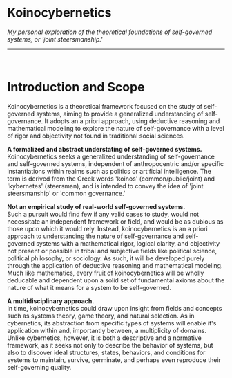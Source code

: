 # Koinocybernetics

<i>
My personal exploration of the theoretical foundations of self-governed systems, or 'joint steersmanship.'
</i>

---
<br>

# Introduction and Scope
Koinocybernetics is a theoretical framework focused on the study of self-governed systems, aiming to provide a generalized understanding of self-governance. It adopts an a priori approach, using deductive reasoning and mathematical modeling to explore the nature of self-governance with a level of rigor and objectivity not found in traditional social sciences.


**A formalized and abstract understating of self-governed systems.**<br>
Koinocybernetics seeks a generalized understanding of self-governance and self-governed systems, independent of anthropocentric and/or specific instantiations within realms such as politics or artificial intelligence. The term is derived from the Greek words 'koinos' (common/public/joint) and 'kybernetes' (steersman), and is intended to convey the idea of 'joint steersmanship' or 'common governance.'

**Not an empirical study of real-world self-governed systems.**<br>
Such a pursuit would find few if any valid cases to study, would not necessitate an independent framework or field, and would be as dubious as those upon which it would rely. Instead, koinocybernetics is an a priori approach to understanding the nature of self-governance and self-governed systems with a mathematical rigor, logical clarity, and objectivity not present or possible in tribal and subjective fields like political science, political philosophy, or sociology. As such, it will be developed purely through the application of deductive reasoning and mathematical modeling. Much like mathematics, every fruit of koinocybernetics will be wholly deducable and dependent upon a solid set of fundamental axioms about the nature of what it means for a system to be self-governed.

**A multidisciplinary approach.**<br>
In time, koinocybernetics could draw upon insight from fields and concepts such as systems theory, game theory, and natural selection. As in cybernetics, its abstraction from specific types of systems will enable it's application within and, importantly between, a multiplicity of domains. Unlike cybernetics, however, it is both a descriptive and a normative framework, as it seeks not only to describe the behavior of systems, but also to discover ideal structures, states, behaviors, and conditions for systems to maintain, survive, germinate, and perhaps even reproduce their self-governing quality.

